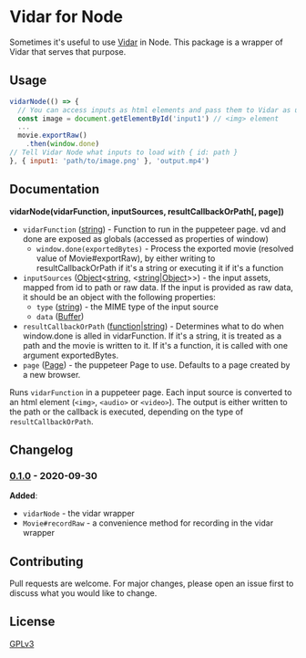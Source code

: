 # Vidar for Node

Sometimes it's useful to use [Vidar] in Node. This package is a wrapper of Vidar that serves that purpose.

## Usage

```js
vidarNode(() => {
  // You can access inputs as html elements and pass them to Vidar as usual.
  const image = document.getElementById('input1') // <img> element
  ...
  movie.exportRaw()
    .then(window.done)
// Tell Vidar Node what inputs to load with { id: path }
}, { input1: 'path/to/image.png' }, 'output.mp4')
```

## Documentation

**vidarNode(vidarFunction, inputSources, resultCallbackOrPath[, page])**

- `vidarFunction` ([string]) - Function to run in the puppeteer page. vd and done are exposed as globals (accessed as properties of window)
  - `window.done(exportedBytes)` - Process the exported movie (resolved value of Movie#exportRaw), by either writing to resultCallbackOrPath if it's a string or executing it if it's a function
- `inputSources` ([Object]&lt;[string], &lt;[string]|[Object]&gt;&gt;) - the input assets, mapped from id to path or raw data. If the input is provided as raw data, it should be an object with the following properties:
  - `type` ([string]) - the MIME type of the input source
  - `data` ([Buffer])
- `resultCallbackOrPath` ([function]|[string]) - Determines what to do when window.done is alled in vidarFunction. If it's a string, it is treated as a path and the movie is written to it. If it's a function, it is called with one argument exportedBytes.
- `page` ([Page]) - the puppeteer Page to use. Defaults to a page created by a new browser.

Runs `vidarFunction` in a puppeteer page. Each input source is converted to an html element (`<img>`, `<audio>` or `<video>`). The output is either written to the path or the callback is executed, depending on the type of `resultCallbackOrPath`.

## Changelog

### [0.1.0] - 2020-09-30
**Added**:
- `vidarNode` - the vidar wrapper
- `Movie#recordRaw` - a convenience method for recording in the vidar wrapper

[0.1.0]: https://github.com/clabe45/vidar-node/releases/tag/v0.1.0

## Contributing

Pull requests are welcome. For major changes, please open an issue first to discuss what you would like to change.

## License

[GPLv3](https://choosealicense.com/licenses/gpl-3.0/)

[Vidar]: https://github.com/clabe45/vidar
[Object]: https://developer.mozilla.org/en-US/docs/Glossary/Object
[string]: https://developer.mozilla.org/en-US/docs/Glossary/String
[function]: https://developer.mozilla.org/en-US/docs/Glossary/Function
[Buffer]: https://nodejs.org/api/buffer.html#buffer_buffer
[Page]: https://github.com/puppeteer/puppeteer/blob/v1.19.0/docs/api.md#class-page
